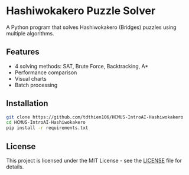 # Hashiwokakero Puzzle Solver

A Python program that solves Hashiwokakero (Bridges) puzzles using multiple algorithms.

## Features

- 4 solving methods: SAT, Brute Force, Backtracking, A\*
- Performance comparison
- Visual charts
- Batch processing

## Installation

```bash
git clone https://github.com/tdthien106/HCMUS-IntroAI-Hashiwokakero
cd HCMUS-IntroAI-Hashiwokakero
pip install -r requirements.txt
```

## License

This project is licensed under the MIT License - see the [LICENSE](LICENSE) file for details.
